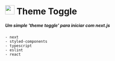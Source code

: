 # <img src="./public/favicon.png" width="30px"> Theme Toggle

##### **Um simple 'theme toggle' para iniciar com next.js**

    - next
    - styled-components
    - typescript
    - eslint
    - react
